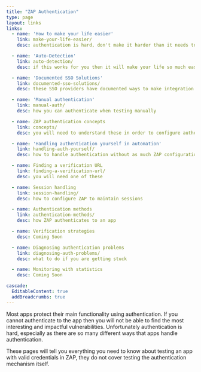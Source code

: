 ```yaml
---
title: "ZAP Authentication"
type: page
layout: links
links:
  - name: 'How to make your life easier'
    link: make-your-life-easier/
    desc: authentication is hard, don't make it harder than it needs to be

  - name: 'Auto-Detection'
    link: auto-detection/
    desc: if this works for you then it will make your life so much easier

  - name: 'Documented SSO Solutions'
    link: documented-sso-solutions/
    desc: these SSO providers have documented ways to make integration with tools like ZAP easier

  - name: 'Manual authentication'
    link: manual-auth/
    desc: how you can authenticate when testing manually

  - name: ZAP authentication concepts
    link: concepts/
    desc: you will need to understand these in order to configure authentication in ZAP

  - name: 'Handling authentication yourself in automation'
    link: handling-auth-yourself/
    desc: how to handle authentication without as much ZAP configuration

  - name: Finding a verification URL
    link: finding-a-verification-url/
    desc: you will need one of these

  - name: Session handling
    link: session-handling/
    desc: how to configure ZAP to maintain sessions

  - name: Authentication methods
    link: authentication-methods/
    desc: how ZAP authenticates to an app

  - name: Verification strategies
    desc: Coming Soon

  - name: Diagnosing authentication problems
    link: diagnosing-auth-problems/
    desc: what to do if you are getting stuck

  - name: Monitoring with statistics
    desc: Coming Soon

cascade:
  EditableContent: true
  addBreadcrumbs: true
---
```


Most apps protect their main functionality using authentication.
If you cannot authenticate to the app then you will not be able to find the most interesting and impactful vulnerabilities.
Unfortunately authentication is hard, especially as there are so many different ways that apps handle authentication.

These pages will tell you everything you need to know about testing an app with valid credentials in ZAP,
they do not cover testing the authentication mechanism itself.
